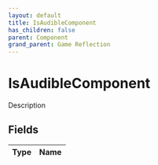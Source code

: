 ```yaml
---
layout: default
title: IsAudibleComponent
has_children: false
parent: Component
grand_parent: Game Reflection
---
```

# IsAudibleComponent
Description 

## Fields

| Type | Name |
|:----------|:--------------|

